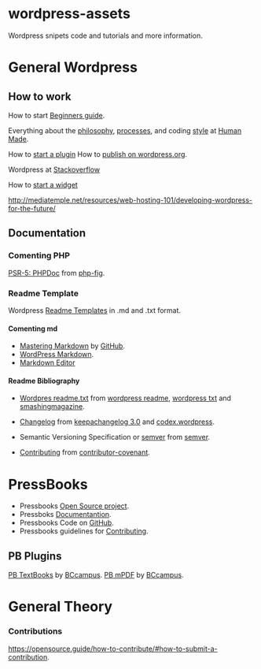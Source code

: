 # wordpress-assets
Wordpress snipets code and tutorials and more information.

# General Wordpress

## How to work

How to start [Beginners guide](wordpress/wordpress_development/development.md).

Everything about the [philosophy](https://engineering.hmn.md/how-we-work/philosophy/), [processes](https://engineering.hmn.md/how-we-work/process/), and coding [style](https://engineering.hmn.md/how-we-work/style/) at [Human Made](https://engineering.hmn.md/).

How to [start a plugin](wordpress/wordpress_plugins.md)
How to [publish on wordpress.org](wordpress/wordpress_plugins_publishing.md).

Wordpress at [Stackoverflow](http://stackoverflow.com/documentation/wordpress)

How to [start a widget](wordpress/wordpress_widgets.md)

http://mediatemple.net/resources/web-hosting-101/developing-wordpress-for-the-future/

## Documentation

### Comenting PHP

[PSR-5: PHPDoc](https://github.com/phpDocumentor/fig-standards/blob/master/proposed/phpdoc.md) from [php-fig](http://www.php-fig.org/psr/).

### Readme Template

Wordpress [Readme Templates](readme/README.md) in .md and .txt format.

#### Comenting md
* [Mastering Markdown](https://guides.github.com/features/mastering-markdown/) by [GitHub](https://guides.github.com/).
* [WordPress Markdown](https://daringfireball.net/projects/markdown/).
* [Markdown Editor](https://stackedit.io/editor)

#### Readme Bibliography

* [Wordpres readme.txt](readme/readme.txt) from [wordpress readme](https://wordpress.org/plugins/developers/#readme "wordpress.org"), [wordpress txt](https://developer.wordpress.org/plugins/wordpress-org/how-your-readme-txt-works/) and [smashingmagazine](https://www.smashingmagazine.com/2011/11/improve-wordpress-plugins-readme-txt/ "smashingmagazine.com").

* [Changelog](readme/docs/changelog/CHANGELOG.md) from [keepachangelog 3.0](http://keepachangelog.com/en/0.3.0/ "keepachangelog.com/en/0.3.0") and [codex.wordpress](https://codex.wordpress.org/Version_4.7 "codex.wordpress.org").

* Semantic Versioning Specification or [semver](readme/docs/semver/semver.md) from [semver](http://semver.org "semver.org").

* [Contributing](readme/docs/contributing/CONTRIBUTING.md) from [contributor-covenant](http://contributor-covenant.org/ "contributor-covenant.org").

# PressBooks
* Pressbooks [Open Source project](https://pressbooks.org/).
* Pressboks [Documentantion](http://docs.pressbooks.org/).
* Pressbooks Code on [GitHub](http://github.com/pressbooks/pressbooks/).
* Pressbooks guidelines for [Contributing](https://github.com/pressbooks/pressbooks/blob/dev/.github/CONTRIBUTING.md).

## PB Plugins
[PB TextBooks](https://github.com/BCcampus/pressbooks-textbook) by [BCcampus](https://github.com/BCcampus).
[PB mPDF](https://github.com/BCcampus/pressbooks-mpdf) by [BCcampus](https://github.com/BCcampus).

# General Theory

### Contributions

https://opensource.guide/how-to-contribute/#how-to-submit-a-contribution.


